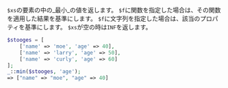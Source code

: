 `$xs`の要素の中の_最小_の値を返します。
`$f`に関数を指定した場合は、その関数を適用した結果を基準にします。
`$f`に文字列を指定した場合は、該当のプロパティを基準にします。
`$xs`が空の時は`INF`を返します。

```php
$stooges = [
    ['name' => 'moe', 'age' => 40],
    ['name' => 'larry', 'age' => 50],
    ['name' => 'curly', 'age' => 60]
];
_::min($stooges, 'age');
=> ["name" => "moe", "age" => 40]
```
